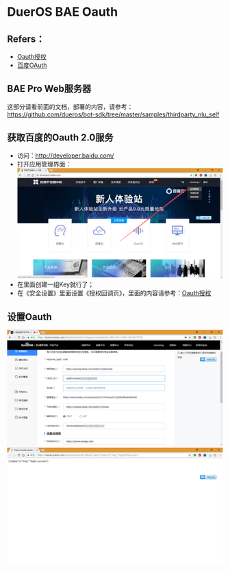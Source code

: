 # DuerOS BAE Oauth

## Refers：

* [Oauth授权](http://bit.baidu.com/Course/detail/id/211.html)
* [百度OAuth](http://developer.baidu.com/wiki/index.php?title=docs/oauth)

## BAE Pro Web服务器

这部分请看前面的文档，部署的内容，请参考：  
https://github.com/dueros/bot-sdk/tree/master/samples/thirdparty_nlu_self

## 获取百度的Oauth 2.0服务

* 访问：http://developer.baidu.com/
* 打开应用管理界面：  
  ![./image/Baidu_OAuth_App_Manage.png](./image/Baidu_OAuth_App_Manage.png)
* 在里面创建一组Key就行了；
* 在《安全设置》里面设置《授权回调页》，里面的内容请参考：[Oauth授权](http://bit.baidu.com/Course/detail/id/211.html)

## 设置Oauth

![./image/Baidu_OAuth_Settings.png](./image/Baidu_OAuth_Settings.png)
![./image/Baidu_OAuth_Settings_Success.png](./image/Baidu_OAuth_Settings_Success.png)

